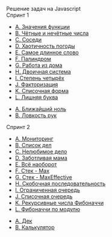 Решение задач на Javascript <br>
Спринт 1

<ul>
<li><a href="https://github.com/vladborisovjs/YandexPracticumAlgorithmsAndDataStructure/blob/master/Sprint1/taskA.js">A. Значения функции</a></li>
<li><a href="https://github.com/vladborisovjs/YandexPracticumAlgorithmsAndDataStructure/blob/master/Sprint1/taskB.js">B. Чётные и нечётные числа</a></li>
<li><a href="https://github.com/vladborisovjs/YandexPracticumAlgorithmsAndDataStructure/blob/master/Sprint1/taskC.js">C. Соседи</a></li>
<li><a href="https://github.com/vladborisovjs/YandexPracticumAlgorithmsAndDataStructure/blob/master/Sprint1/taskD.js">D. Хаотичность погоды</a></li>
<li><a href="https://github.com/vladborisovjs/YandexPracticumAlgorithmsAndDataStructure/blob/master/Sprint1/taskE.js">E. Самое длинное слово </a></li>
<li><a href="https://github.com/vladborisovjs/YandexPracticumAlgorithmsAndDataStructure/blob/master/Sprint1/taskF.js">F. Палиндром</a></li>
<li><a href="https://github.com/vladborisovjs/YandexPracticumAlgorithmsAndDataStructure/blob/master/Sprint1/taskG.js">G. Работа из дома </a></li>
<li><a href="https://github.com/vladborisovjs/YandexPracticumAlgorithmsAndDataStructure/blob/master/Sprint1/taskH.js">H. Двоичная система </a></li>
<li><a href="https://github.com/vladborisovjs/YandexPracticumAlgorithmsAndDataStructure/blob/master/Sprint1/taskI.js">I. Степень четырёх</a></li>
<li><a href="https://github.com/vladborisovjs/YandexPracticumAlgorithmsAndDataStructure/blob/master/Sprint1/taskJ.js">J. Факторизация</a></li>
<li><a href="https://github.com/vladborisovjs/YandexPracticumAlgorithmsAndDataStructure/blob/master/Sprint1/taskK.js">K. Списочная форма</a></li>
<li><a href="https://github.com/vladborisovjs/YandexPracticumAlgorithmsAndDataStructure/blob/master/Sprint1/taskL.js">L. Лишняя буква</a></li>
</ul>

<ul>
<li><a href="https://github.com/vladborisovjs/YandexPracticumAlgorithmsAndDataStructure/blob/master/Sprint1/finalA.js">A. Ближайший ноль</a></li>
<li><a href="https://github.com/vladborisovjs/YandexPracticumAlgorithmsAndDataStructure/blob/master/Sprint1/finalB.js">B. Ловкость рук</a></li>
</ul>

Спринт 2

<ul>
<li><a href="https://github.com/vladborisovjs/YandexPracticumAlgorithmsAndDataStructure/blob/master/Sprint2/taskA.js">A. Мониторинг</a></li>
<li><a href="https://github.com/vladborisovjs/YandexPracticumAlgorithmsAndDataStructure/blob/master/Sprint2/taskB.js">B. Список дел</a></li>
<li><a href="https://github.com/vladborisovjs/YandexPracticumAlgorithmsAndDataStructure/blob/master/Sprint2/taskC.js">C. Нелюбимое дело</a></li>
<li><a href="https://github.com/vladborisovjs/YandexPracticumAlgorithmsAndDataStructure/blob/master/Sprint2/taskD.js">D. Заботливая мама</a></li>
<li><a href="https://github.com/vladborisovjs/YandexPracticumAlgorithmsAndDataStructure/blob/master/Sprint2/taskE.js">E. Всё наоборот</a></li>
<li><a href="https://github.com/vladborisovjs/YandexPracticumAlgorithmsAndDataStructure/blob/master/Sprint2/taskF.js">F. Стек - Max</a></li>
<li><a href="https://github.com/vladborisovjs/YandexPracticumAlgorithmsAndDataStructure/blob/master/Sprint2/taskG.js">G. Стек - MaxEffective </a></li>
<li><a href="https://github.com/vladborisovjs/YandexPracticumAlgorithmsAndDataStructure/blob/master/Sprint2/taskH.js">H. Скобочная последовательность </a></li>
<li><a href="https://github.com/vladborisovjs/YandexPracticumAlgorithmsAndDataStructure/blob/master/Sprint2/taskI.js">I. Ограниченная очередь</a></li>
<li><a href="https://github.com/vladborisovjs/YandexPracticumAlgorithmsAndDataStructure/blob/master/Sprint2/taskJ.js">J. Списочная очередь</a></li>
<li><a href="https://github.com/vladborisovjs/YandexPracticumAlgorithmsAndDataStructure/blob/master/Sprint2/taskK.js">K. Рекурсивные числа Фибоначчи</a></li>
<li><a href="https://github.com/vladborisovjs/YandexPracticumAlgorithmsAndDataStructure/blob/master/Sprint2/taskL.js">L. Фибоначчи по модулю</a></li>
</ul>

<ul>
<li><a href="https://github.com/vladborisovjs/YandexPracticumAlgorithmsAndDataStructure/blob/master/Sprint2/finalA.js">A. Дек</a></li>
<li><a href="https://github.com/vladborisovjs/YandexPracticumAlgorithmsAndDataStructure/blob/master/Sprint2/finalB.js">B. Калькулятор</a></li>
</ul>

